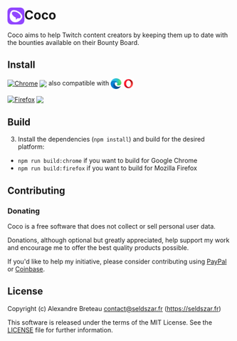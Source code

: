 # <img src="public/icon-purple-48.png" width="38" align="left" /> Coco

Coco aims to help Twitch content creators by keeping them up to date with the bounties available on their Bounty Board.

## Install

[link-chrome]: https://chromewebstore.google.com/detail/coco-twitch-bounty-compan/majagfjneookifocjglbdkekhbajfikl 'Version published on Chrome Web Store'
[link-firefox]: https://addons.mozilla.org/en-US/firefox/addon/coco-twitch-bounty-companion/ 'Version published on Mozilla Add-ons'

[<img src="https://raw.githubusercontent.com/alrra/browser-logos/main/src/chrome/chrome.svg" width="48" alt="Chrome" valign="middle">][link-chrome] [<img valign="middle" src="https://img.shields.io/chrome-web-store/v/majagfjneookifocjglbdkekhbajfikl.svg?label=%20">][link-chrome] also compatible with [<img src="https://raw.githubusercontent.com/alrra/browser-logos/main/src/edge/edge.svg" width="24" alt="Edge" valign="middle">][link-chrome] [<img src="https://raw.githubusercontent.com/alrra/browser-logos/main/src/opera/opera.svg" width="24" alt="Opera" valign="middle">][link-chrome]

[<img src="https://raw.githubusercontent.com/alrra/browser-logos/main/src/firefox/firefox.svg" width="48" alt="Firefox" valign="middle">][link-firefox] [<img valign="middle" src="https://img.shields.io/amo/v/coco-twitch-bounty-companion.svg?label=%20">][link-firefox]

## Build

3. Install the dependencies (`npm install`) and build for the desired platform:

  - `npm run build:chrome` if you want to build for Google Chrome
  - `npm run build:firefox` if you want to build for Mozilla Firefox

## Contributing

### Donating

Coco is a free software that does not collect or sell personal user data.

Donations, although optional but greatly appreciated, help support my work and encourage me to offer the best quality products possible.

If you'd like to help my initiative, please consider contributing using [PayPal](https://go.seldszar.fr/paypal) or [Coinbase](https://go.seldszar.fr/coinbase).

## License

Copyright (c) Alexandre Breteau <contact@seldszar.fr> (https://seldszar.fr)

This software is released under the terms of the MIT License.
See the [LICENSE](LICENSE.md) file for further information.
